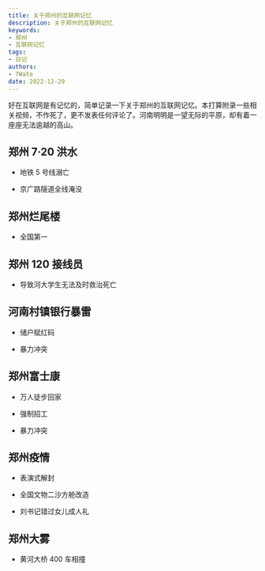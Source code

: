```yaml
---
title: 关于郑州的互联网记忆
description: 关于郑州的互联网记忆
keywords:
- 郑州
- 互联网记忆
tags: 
- 日记
authors:
- 7Wate
date: 2022-12-29
---
```


好在互联网是有记忆的，简单记录一下关于郑州的互联网记忆。本打算附录一些相关视频，不作死了，更不发表任何评论了。河南明明是一望无际的平原，却有着一座座无法逾越的高山。

## 郑州 7·20 洪水

- 地铁 5 号线溺亡

- 京广路隧道全线淹没

## 郑州烂尾楼

- 全国第一

## 郑州 120 接线员

- 导致河大学生无法及时救治死亡

## 河南村镇银行暴雷

- 储户赋红码

- 暴力冲突

## 郑州富士康

- 万人徒步回家

- 强制招工

- 暴力冲突

## 郑州疫情

- 表演式解封

- 全国文物二沙方舱改造

- 刘书记错过女儿成人礼

## 郑州大雾

- 黄河大桥 400 车相撞